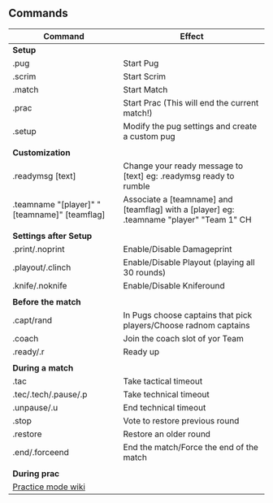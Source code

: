 ## Commands
|Command | Effect|
| --- | --- |
| **Setup**   |
| .pug | Start Pug |
| .scrim | Start Scrim |
| .match | Start Match |
| .prac | Start Prac (This will end the current match!) |
| .setup | Modify the pug settings and create a custom pug |
||
| **Customization**   |
| .readymsg [text] | Change your ready message to [text] eg: .readymsg ready to rumble |
| .teamname "[player]"  "[teamname]"  [teamflag] | Associate a [teamname] and [teamflag] with a [player] eg: .teamname "player" "Team 1" CH|
||
| **Settings after Setup**   |
| .print/.noprint | Enable/Disable Damageprint |
| .playout/.clinch | Enable/Disable Playout (playing all 30 rounds) |
| .knife/.noknife | Enable/Disable Kniferound |
||
| **Before the match**   |
| .capt/rand | In Pugs choose captains that pick players/Choose radnom captains |
| .coach | Join the coach slot of yor Team |
| .ready/.r | Ready up |
||
| **During a match**   |
| .tac | Take tactical timeout |
| .tec/.tech/.pause/.p | Take technical timeout |
| .unpause/.u | End technical timeout |
| .stop | Vote to restore previous round |
| .restore | Restore an older round |
| .end/.forceend | End the match/Force the end of the match |
||
| **During prac**   |
|[Practice mode wiki](https://github.com/splewis/csgo-practice-mode)|

